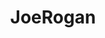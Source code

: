 ---
title: JoeRogan
crosslinks:
- youtubefactsbot
- youtubot
- autotldr
- livven
- autourbanbot
- samharris
- The_Donald
- JordanPeterson
- videos
- opieandanthony
- conspiracy
- IAmA
- anti_gif_bot
- Fuckthealtright
- thefighterandthekid
- technology
- tmsbmeta
- u_imguralbumbot
- Nootropics
- BillBurr
---